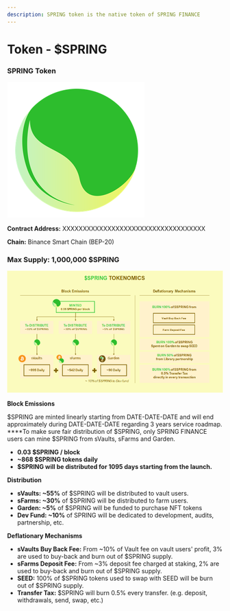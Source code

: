 ```yaml
---
description: SPRING token is the native token of SPRING FINANCE
---
```


# Token - $SPRING

### SPRING Token

![$SPRING](.gitbook/assets/image%20%2818%29.png)

**Contract Address:** XXXXXXXXXXXXXXXXXXXXXXXXXXXXXXXXXXX

**Chain:** Binance Smart Chain \(BEP-20\)

### **Ma**x Supply: 1,000,000 $SPRING

![](.gitbook/assets/image%20%2864%29.png)

**Block Emissions**

$SPRING are minted linearly starting from DATE-DATE-DATE and will end approximately during DATE-DATE-DATE regarding 3 years service roadmap.  
****To make sure fair distribution of $SPRING, only SPRING FINANCE users can mine $SPRING from sVaults, sFarms and Garden.

* **0.03 $SPRING / block**
* **~868 $SPRING tokens daily**
* **$SPRING will be distributed for 1095 days starting from the launch.**

**Distribution**

* **sVaults: ~55%** of $SPRING will be distributed to vault users.
* **sFarms: ~30%** of $SPRING will be distributed to farm users. 
* **Garden: ~5%** of $SPRING will be funded to purchase NFT tokens
* **Dev Fund: ~10%** of SPRING will be dedicated to development, audits, partnership, etc.

**Deflationary Mechanisms**

* **sVaults Buy Back Fee:** From ~10% of Vault fee on vault users' profit, 3% are used to buy-back and burn out of $SPRING supply.
* **sFarms Deposit Fee:** From ~3% deposit fee charged at staking, 2% are used to buy-back and burn out of $SPRING supply.
* **SEED:** 100% of $SPRING tokens used to swap with SEED will be burn out of $SPRING supply.
* **Transfer Tax:** $SPRING will burn 0.5% every transfer. \(e.g. deposit, withdrawals, send, swap, etc.\)

